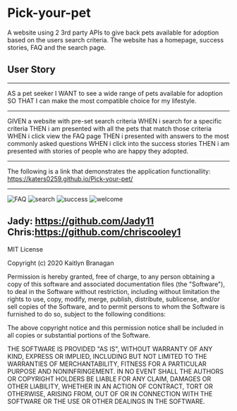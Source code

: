 # Pick-your-pet
A website using 2 3rd party APIs to give back pets available for adoption based on the users search criteria. 
The website has a homepage, success stories, FAQ and the search page.

## User Story
---
AS a pet seeker
I WANT to see a wide range of pets available for adoption
SO THAT I can make the most compatible choice for my lifestyle.

---

GIVEN a website with pre-set search criteria 
WHEN i search for a specific criteria 
THEN i am presented with all the pets that match those criteria
WHEN i click view the FAQ page 
THEN i presented with answers to the most commonly asked questions
WHEN i click into the success stories
THEN i am presented with stories of people who are happy they adopted.

---
The following is a link that demonstrates the application functionallity: https://katers0259.github.io/Pick-your-pet/

---
![FAQ](https://user-images.githubusercontent.com/69743567/97772216-829ecc00-1b0a-11eb-8969-ef522687147c.PNG)
![search](https://user-images.githubusercontent.com/69743567/97772217-83376280-1b0a-11eb-890a-6e68f78229b5.PNG)
![success](https://user-images.githubusercontent.com/69743567/97772218-83cff900-1b0a-11eb-94c5-97ef7e33041e.PNG)
![welcome](https://user-images.githubusercontent.com/69743567/97772219-83cff900-1b0a-11eb-9973-820d6ff72f48.PNG)


Jady: https://github.com/Jady11
Chris:https://github.com/chriscooley1
-----
MIT License

Copyright (c) 2020 Kaitlyn Branagan

Permission is hereby granted, free of charge, to any person obtaining a copy
of this software and associated documentation files (the "Software"), to deal
in the Software without restriction, including without limitation the rights
to use, copy, modify, merge, publish, distribute, sublicense, and/or sell
copies of the Software, and to permit persons to whom the Software is
furnished to do so, subject to the following conditions:

The above copyright notice and this permission notice shall be included in all
copies or substantial portions of the Software.

THE SOFTWARE IS PROVIDED "AS IS", WITHOUT WARRANTY OF ANY KIND, EXPRESS OR
IMPLIED, INCLUDING BUT NOT LIMITED TO THE WARRANTIES OF MERCHANTABILITY,
FITNESS FOR A PARTICULAR PURPOSE AND NONINFRINGEMENT. IN NO EVENT SHALL THE
AUTHORS OR COPYRIGHT HOLDERS BE LIABLE FOR ANY CLAIM, DAMAGES OR OTHER
LIABILITY, WHETHER IN AN ACTION OF CONTRACT, TORT OR OTHERWISE, ARISING FROM,
OUT OF OR IN CONNECTION WITH THE SOFTWARE OR THE USE OR OTHER DEALINGS IN THE
SOFTWARE.
